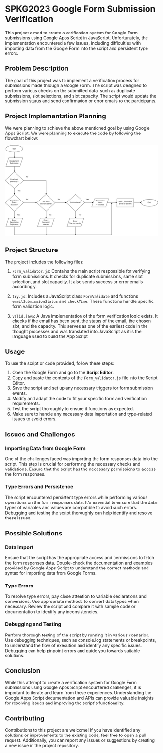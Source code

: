 # SPKG2023 Google Form Submission Verification

This project aimed to create a verification system for Google Form submissions using Google Apps Script in JavaScript. Unfortunately, the implementation encountered a few issues, including difficulties with importing data from the Google Form into the script and persistent type errors.

## Problem Description

The goal of this project was to implement a verification process for submissions made through a Google Form. The script was designed to perform various checks on the submitted data, such as duplicate submissions, slot selections, and slot capacity. The script would update the submission status and send confirmation or error emails to the participants.

## Project Implementation Planning
We were planning to achieve the above mentioned goal by using Google Apps Script. We were planning to execute the code by following the flowchart below:

![Alt text](image.png)

## Project Structure

The project includes the following files:

1. `Form_validator.js`: Contains the main script responsible for verifying form submissions. It checks for duplicate submissions, same slot selection, and slot capacity. It also sends success or error emails accordingly.

2. `try.js`: Includes a JavaScript class `FormValidate` and functions `emailSubmissionStatus` and `checkTime`. These functions handle specific form validation logic.

3. `valid.java`: A Java implementation of the form verification logic exists. It checks if the email has been sent, the status of the email, the chosen slot, and the capacity. This serves as one of the earliest code in the thought processes and was translated into JavaScript as it is the language used to build the App Script

## Usage

To use the script or code provided, follow these steps:

1. Open the Google Form and go to the **Script Editor**.
2. Copy and paste the contents of the `Form_validator.js` file into the Script Editor.
3. Save the script and set up any necessary triggers for form submission events.
4. Modify and adapt the code to fit your specific form and verification requirements.
5. Test the script thoroughly to ensure it functions as expected.
6. Make sure to handle any necessary data importation and type-related issues to avoid errors.

## Issues and Challenges

### Importing Data from Google Form

One of the challenges faced was importing the form responses data into the script. This step is crucial for performing the necessary checks and validations. Ensure that the script has the necessary permissions to access the form responses.

### Type Errors and Persistence

The script encountered persistent type errors while performing various operations on the form responses data. It's essential to ensure that the data types of variables and values are compatible to avoid such errors. Debugging and testing the script thoroughly can help identify and resolve these issues.

## Possible Solutions

### Data Import

Ensure that the script has the appropriate access and permissions to fetch the form responses data. Double-check the documentation and examples provided by Google Apps Script to understand the correct methods and syntax for importing data from Google Forms.

### Type Errors

To resolve type errors, pay close attention to variable declarations and conversions. Use appropriate methods to convert data types when necessary. Review the script and compare it with sample code or documentation to identify any inconsistencies.

### Debugging and Testing

Perform thorough testing of the script by running it in various scenarios. Use debugging techniques, such as console.log statements or breakpoints, to understand the flow of execution and identify any specific issues. Debugging can help pinpoint errors and guide you towards suitable solutions.

## Conclusion

While this attempt to create a verification system for Google Form submissions using Google Apps Script encountered challenges, it is important to iterate and learn from these experiences. Understanding the Google Apps Script documentation and APIs can provide valuable insights for resolving issues and improving the script's functionality.

## Contributing

Contributions to this project are welcome! If you have identified any solutions or improvements to the existing code, feel free to open a pull request. Additionally, you can report any issues or suggestions by creating a new issue in the project repository.
